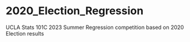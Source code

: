 # 2020_Election_Regression
UCLA Stats 101C 2023 Summer Regression competition based on 2020 Election results
